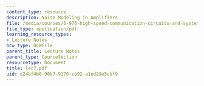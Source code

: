 ```yaml
---
content_type: resource
description: Noise Modeling in Amplifiers
file: /media/courses/6-976-high-speed-communication-circuits-and-systems-spring-2003/d24bf4b690b79170cb92a1ed29e5cbf9_lec7.pdf
file_type: application/pdf
learning_resource_types:
- Lecture Notes
ocw_type: OCWFile
parent_title: Lecture Notes
parent_type: CourseSection
resourcetype: Document
title: lec7.pdf
uid: d24bf4b6-90b7-9170-cb92-a1ed29e5cbf9
---
```

